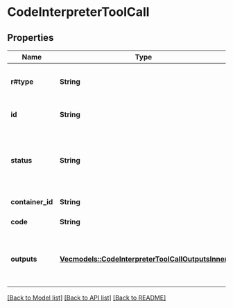 # CodeInterpreterToolCall

## Properties

Name | Type | Description | Notes
------------ | ------------- | ------------- | -------------
**r#type** | **String** | The type of the code interpreter tool call. Always `code_interpreter_call`.  | 
**id** | **String** | The unique ID of the code interpreter tool call.  | 
**status** | **String** | The status of the code interpreter tool call. Valid values are `in_progress`, `completed`, `incomplete`, `interpreting`, and `failed`.  | 
**container_id** | **String** | The ID of the container used to run the code.  | 
**code** | **String** | The code to run, or null if not available.  | 
**outputs** | [**Vec<models::CodeInterpreterToolCallOutputsInner>**](CodeInterpreterToolCall_outputs_inner.md) | The outputs generated by the code interpreter, such as logs or images.  Can be null if no outputs are available.  | 

[[Back to Model list]](../README.md#documentation-for-models) [[Back to API list]](../README.md#documentation-for-api-endpoints) [[Back to README]](../README.md)


